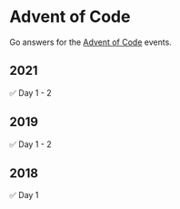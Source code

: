# Advent of Code
Go answers for the [Advent of Code][1] events.

## 2021
✅ Day 1 - 2

## 2019
✅ Day 1 - 2

## 2018
✅ Day 1

[1]:	https://adventofcode.com/ "Advent of Code"